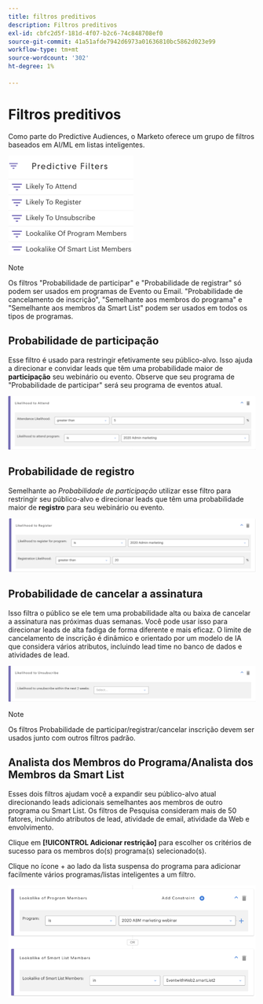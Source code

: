 ```yaml
---
title: filtros preditivos
description: Filtros preditivos
exl-id: cbfc2d5f-181d-4f07-b2c6-74c848708ef0
source-git-commit: 41a51afde7942d6973a01636810bc5862d023e99
workflow-type: tm+mt
source-wordcount: '302'
ht-degree: 1%

---
```


# Filtros preditivos

Como parte do Predictive Audiences, o Marketo oferece um grupo de filtros baseados em AI/ML em listas inteligentes.

![Imagem Um](/help/sky/assets/predictive-audiences/predictive-filters/predictive-filters-1.png)

>[!NOTE]
>
>Os filtros &quot;Probabilidade de participar&quot; e &quot;Probabilidade de registrar&quot; só podem ser usados em programas de Evento ou Email. &quot;Probabilidade de cancelamento de inscrição&quot;, &quot;Semelhante aos membros do programa&quot; e &quot;Semelhante aos membros da Smart List&quot; podem ser usados em todos os tipos de programas.

## Probabilidade de participação

Esse filtro é usado para restringir efetivamente seu público-alvo. Isso ajuda a direcionar e convidar leads que têm uma probabilidade maior de **participação** seu webinário ou evento. Observe que seu programa de &quot;Probabilidade de participar&quot; será seu programa de eventos atual.

![Imagem dois](/help/sky/assets/predictive-audiences/predictive-filters/predictive-filters-2.png)

## Probabilidade de registro

Semelhante ao _Probabilidade de participação_ utilizar esse filtro para restringir seu público-alvo e direcionar leads que têm uma probabilidade maior de **registro** para seu webinário ou evento.

![Imagem Três](/help/sky/assets/predictive-audiences/predictive-filters/predictive-filters-3.png)

## Probabilidade de cancelar a assinatura

Isso filtra o público se ele tem uma probabilidade alta ou baixa de cancelar a assinatura nas próximas duas semanas. Você pode usar isso para direcionar leads de alta fadiga de forma diferente e mais eficaz. O limite de cancelamento de inscrição é dinâmico e orientado por um modelo de IA que considera vários atributos, incluindo lead time no banco de dados e atividades de lead.

![Imagem quatro](/help/sky/assets/predictive-audiences/predictive-filters/predictive-filters-4.png)

>[!NOTE]
>
>Os filtros Probabilidade de participar/registrar/cancelar inscrição devem ser usados junto com outros filtros padrão.

## Analista dos Membros do Programa/Analista dos Membros da Smart List

Esses dois filtros ajudam você a expandir seu público-alvo atual direcionando leads adicionais semelhantes aos membros de outro programa ou Smart List. Os filtros de Pesquisa consideram mais de 50 fatores, incluindo atributos de lead, atividade de email, atividade da Web e envolvimento.

Clique em **[!UICONTROL Adicionar restrição]** para escolher os critérios de sucesso para os membros do(s) programa(s) selecionado(s).

Clique no ícone + ao lado da lista suspensa do programa para adicionar facilmente vários programas/listas inteligentes a um filtro.

![Imagem cinco](/help/sky/assets/predictive-audiences/predictive-filters/predictive-filters-5.png)
